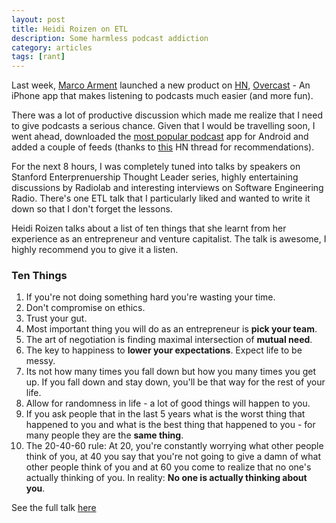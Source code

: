 ```yaml
---
layout: post
title: Heidi Roizen on ETL
description: Some harmless podcast addiction
category: articles
tags: [rant]
---
```


Last week, [Marco Arment](http://marco.org) launched a new product on [HN](https://news.ycombinator.com/item?id=8042352), [Overcast](http://overcast.fm) - An iPhone app that makes listening to podcasts much easier (and more fun). 

There was a lot of productive discussion which made me realize that I need to give podcasts a serious chance. Given that I would be travelling soon, I went ahead, downloaded the [most popular podcast](http://www.doggcatcher.com/) app for Android and added a couple of feeds (thanks to [this](https://news.ycombinator.com/item?id=8041789) HN thread for recommendations).

For the next 8 hours, I was completely tuned into talks by speakers on Stanford Enterprenuership Thought Leader series, highly entertaining discussions by Radiolab and interesting interviews on Software Engineering Radio. There's one ETL talk that I particularly liked and wanted to write it down so that I don't forget the lessons.

Heidi Roizen talks about a list of ten things that she learnt from her experience as an entrepreneur and venture capitalist. The talk is awesome, I highly recommend you to give it a listen.

### Ten Things

1. If you're not doing something hard you're wasting your time.
2. Don't compromise on ethics.
3. Trust your gut.
4. Most important thing you will do as an entrepreneur is **pick your team**.
5. The art of negotiation is finding maximal intersection of **mutual need**.
6. The key to happiness to **lower your expectations**. Expect life to be messy.
7. Its not how many times you fall down but how you many times you get up. If you fall down and stay down, you'll be that way for the rest of your life.
8. Allow for randomness in life - a lot of good things will happen to you.
9. If you ask people that in the last 5 years what is the worst thing that happened to you and what is the best thing that happened to you - for many people they are the **same thing**.
10. The 20-40-60 rule: At 20, you're constantly worrying what other people think of you, at 40 you say that you're not going to give a damn of what other people think of you and at 60 you come to realize that no one's actually thinking of you. In reality: **No one is actually thinking about you**.

See the full talk [here](http://ecorner.stanford.edu/author/heidi_roizen)
